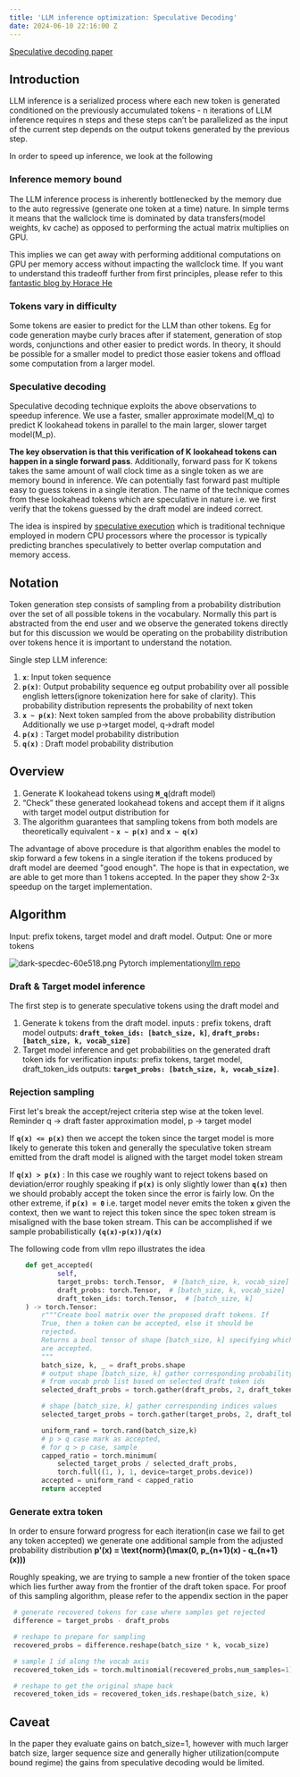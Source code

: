 ```yaml
---
title: 'LLM inference optimization: Speculative Decoding'
date: 2024-06-10 22:16:00 Z
---
```


[Speculative decoding paper](https://arxiv.org/pdf/2211.17192)

## Introduction

LLM inference is a serialized process where each new token is generated conditioned on the previously accumulated tokens - n iterations of LLM inference requires n steps and these steps can’t be parallelized as the input of the current step depends on the output tokens generated by the previous step. 

In order to speed up inference, we look at the following 

### Inference memory bound
The LLM inference process is inherently bottlenecked by the memory due to the auto regressive (generate one token at a time) nature. In simple terms it means that the wallclock time is dominated by data transfers(model weights, kv cache) as opposed to performing the actual matrix multiplies on GPU. 

This implies we can get away with performing additional computations on GPU per memory access without impacting the wallclock time.  If you want to understand this tradeoff further from first principles, please refer to this [fantastic blog by Horace He](https://horace.io/brrr_intro.html) 

### Tokens vary in difficulty
Some tokens are easier to predict for the LLM than other tokens. Eg for code generation maybe curly braces after if statement, generation of stop words, conjunctions and other easier to predict words. In theory, it should be possible for a smaller model to predict those easier tokens and offload some computation from a larger model.

### Speculative decoding
Speculative decoding technique exploits the above observations to speedup inference. We use a faster, smaller approximate model(M_q) to predict K lookahead tokens in parallel to the main larger, slower target model(M_p).

**The key observation is that this verification of K lookahead tokens can happen in a single forward pass**. Additionally, forward pass for K tokens takes the same amount of wall clock time as a single token as we are memory bound in inference. We can potentially fast forward past multiple easy to guess tokens in a single iteration. The name of the technique comes from these lookahead tokens which are speculative in nature i.e. we first verify that the tokens guessed by the draft model are indeed correct.

The idea is inspired by [speculative execution](https://en.wikipedia.org/wiki/Speculative_execution#:~:text=Speculative%20execution%20is%20an%20optimization,known%20that%20it%20is%20needed.) which is traditional technique employed in modern CPU processors where the processor is typically predicting branches speculatively to better overlap computation and memory access. 

## Notation

Token generation step consists of sampling from a probability distribution over the set of all possible tokens in the vocabulary. Normally this part is abstracted from the end user and we observe the generated tokens directly but for this discussion we would be operating on the probability distribution over tokens hence it is important to understand the notation. 

Single step LLM inference: 
1. **`x`**: Input token sequence 
2. **`p(x)`**: Output probability sequence eg output probability over all possible english letters(ignore tokenization here for sake of clarity). This probability distribution represents the probability of next token 
3. **`x ~ p(x)`**: Next token sampled from the above probability distribution
Additionally we use p->target model, q->draft model
4. **`p(x)`** : Target model probability distribution
5. **`q(x)`** : Draft model probability distribution

## Overview

1.  Generate K lookahead tokens using **`M_q`**(draft model)
2. “Check” these generated lookahead tokens and accept them if it aligns with target model output distribution for  
3. The algorithm guarantees that sampling tokens from both models are theoretically equivalent - **`x ~ p(x)`** and **`x ~ q(x)`**

The advantage of above procedure is that algorithm enables the model to skip forward a few tokens in a single iteration if the tokens produced by draft model are deemed "good enough". The hope is that in expectation, we are able to get more than 1 tokens accepted. In the paper they show 2-3x speedup on the target implementation. 

## Algorithm

Input: prefix tokens, target model and draft model. 
Output: One or more tokens 

![dark-specdec-60e518.png](/uploads/dark-specdec-60e518.png)
Pytorch implementation[vllm repo](https://github.com/cadedaniel/vllm-public/blob/853180f8bc5e335b07f0ef7be8079b3e1b7fe0d3/vllm/model_executor/layers/rejection_sampler.py)

### Draft & Target model inference

The first step is to generate speculative tokens using the draft model and 

1. Generate k tokens from the draft model. 
inputs : prefix tokens, draft model
outputs: **`draft_token_ids: [batch_size, k]`**, **`draft_probs: [batch_size, k, vocab_size]`**
2. Target model inference and get probabilities on the generated draft token ids for verification
inputs: prefix tokens, target model, draft_token_ids
outputs:  **`target_probs: [batch_size, k, vocab_size]`**.

### Rejection sampling
First let's break the accept/reject criteria step wise at the token level. Reminder q -> draft faster approximation model, p -> target model

If **`q(x) <= p(x)`** then we accept the token since the target model is more likely to generate this token and generally the speculative token stream emitted from the draft model is aligned with the target model token stream

If **`q(x) > p(x)`** : In this case we roughly want to reject tokens based on deviation/error roughly speaking if **`p(x)`**  is only slightly lower than  **`q(x)`** then we should probably accept the token since the error is fairly low. 
On the other extreme, if **`p(x) = 0`** i.e. target model never emits the token **`x`** given the context,  then we want to reject this token since the spec token stream is misaligned with the base token stream. This can be accomplished if we sample probabilistically **`(q(x)-p(x))/q(x)`**

The following code from vllm repo illustrates the idea
```python
    def get_accepted(
            self,
            target_probs: torch.Tensor,  # [batch_size, k, vocab_size]
            draft_probs: torch.Tensor,  # [batch_size, k, vocab_size]
            draft_token_ids: torch.Tensor,  # [batch_size, k]
    ) -> torch.Tensor:
        r"""Create bool matrix over the proposed draft tokens. If
        True, then a token can be accepted, else it should be
        rejected.
        Returns a bool tensor of shape [batch_size, k] specifying which tokens
        are accepted.
        """
        batch_size, k, _ = draft_probs.shape
        # output shape [batch_size, k] gather corresponding probability values 
        # from vocab prob list based on selected draft token ids
        selected_draft_probs = torch.gather(draft_probs, 2, draft_token_ids.unsqueeze(-1)).squeeze(-1)

        # shape [batch_size, k] gather corresponding indices values
        selected_target_probs = torch.gather(target_probs, 2, draft_token_ids.unsqueeze(-1)).squeeze(-1)

        uniform_rand = torch.rand(batch_size,k)
        # p > q case mark as accepted, 
        # for q > p case, sample
        capped_ratio = torch.minimum(
            selected_target_probs / selected_draft_probs,
            torch.full((1, ), 1, device=target_probs.device))
        accepted = uniform_rand < capped_ratio
        return accepted
```

### Generate extra token
In order to ensure forward progress for each iteration(in case we fail to get any token accepted) we generate one additional sample from the adjusted probability distribution  **p'(x) = \text{norm}(\max(0, p_{n+1}(x) - q_{n+1}(x)))**

Roughly speaking, we are trying to sample a new frontier of the token space which lies further away from the frontier of the draft token space.  For proof of this sampling algorithm, please refer to the appendix section in the paper

```python
 # generate recovered tokens for case where samples get rejected
 difference = target_probs - draft_probs

 # reshape to prepare for sampling
 recovered_probs = difference.reshape(batch_size * k, vocab_size)

 # sample 1 id along the vocab axis
 recovered_token_ids = torch.multinomial(recovered_probs,num_samples=1)

 # reshape to get the original shape back
 recovered_token_ids = recovered_token_ids.reshape(batch_size, k)
```

## Caveat
In the paper they evaluate gains on batch_size=1, however with much larger batch size, larger sequence size and generally higher utilization(compute bound regime) the gains from speculative decoding would be limited. 